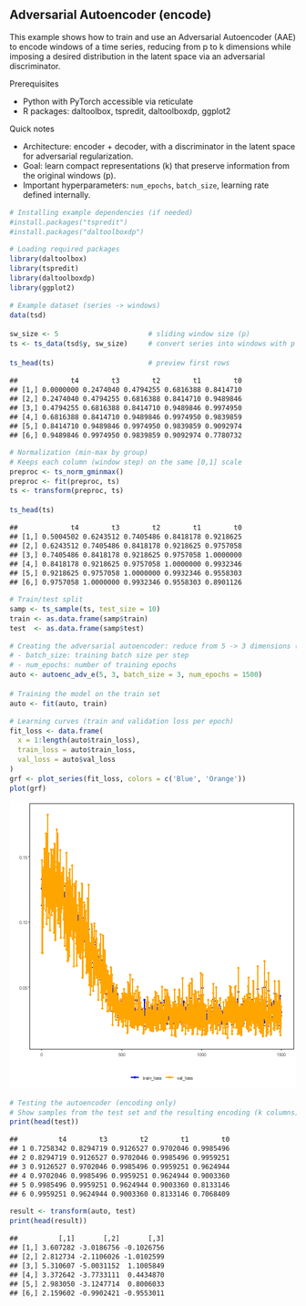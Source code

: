 ## Adversarial Autoencoder (encode)

This example shows how to train and use an Adversarial Autoencoder (AAE) to encode windows of a time series, reducing from p to k dimensions while imposing a desired distribution in the latent space via an adversarial discriminator.

Prerequisites
- Python with PyTorch accessible via reticulate
- R packages: daltoolbox, tspredit, daltoolboxdp, ggplot2

Quick notes
- Architecture: encoder + decoder, with a discriminator in the latent space for adversarial regularization.
- Goal: learn compact representations (k) that preserve information from the original windows (p).
- Important hyperparameters: `num_epochs`, `batch_size`, learning rate defined internally.


``` r
# Installing example dependencies (if needed)
#install.packages("tspredit")
#install.packages("daltoolboxdp")
```


``` r
# Loading required packages
library(daltoolbox)
library(tspredit)
library(daltoolboxdp)
library(ggplot2)
```


``` r
# Example dataset (series -> windows)
data(tsd)

sw_size <- 5                      # sliding window size (p)
ts <- ts_data(tsd$y, sw_size)     # convert series into windows with p columns

ts_head(ts)                       # preview first rows
```

```
##             t4        t3        t2        t1        t0
## [1,] 0.0000000 0.2474040 0.4794255 0.6816388 0.8414710
## [2,] 0.2474040 0.4794255 0.6816388 0.8414710 0.9489846
## [3,] 0.4794255 0.6816388 0.8414710 0.9489846 0.9974950
## [4,] 0.6816388 0.8414710 0.9489846 0.9974950 0.9839859
## [5,] 0.8414710 0.9489846 0.9974950 0.9839859 0.9092974
## [6,] 0.9489846 0.9974950 0.9839859 0.9092974 0.7780732
```


``` r
# Normalization (min-max by group)
# Keeps each column (window step) on the same [0,1] scale
preproc <- ts_norm_gminmax()
preproc <- fit(preproc, ts)
ts <- transform(preproc, ts)

ts_head(ts)
```

```
##             t4        t3        t2        t1        t0
## [1,] 0.5004502 0.6243512 0.7405486 0.8418178 0.9218625
## [2,] 0.6243512 0.7405486 0.8418178 0.9218625 0.9757058
## [3,] 0.7405486 0.8418178 0.9218625 0.9757058 1.0000000
## [4,] 0.8418178 0.9218625 0.9757058 1.0000000 0.9932346
## [5,] 0.9218625 0.9757058 1.0000000 0.9932346 0.9558303
## [6,] 0.9757058 1.0000000 0.9932346 0.9558303 0.8901126
```


``` r
# Train/test split
samp <- ts_sample(ts, test_size = 10)
train <- as.data.frame(samp$train)
test  <- as.data.frame(samp$test)
```


``` r
# Creating the adversarial autoencoder: reduce from 5 -> 3 dimensions (p -> k)
# - batch_size: training batch size per step
# - num_epochs: number of training epochs
auto <- autoenc_adv_e(5, 3, batch_size = 3, num_epochs = 1500)

# Training the model on the train set
auto <- fit(auto, train)
```


``` r
# Learning curves (train and validation loss per epoch)
fit_loss <- data.frame(
  x = 1:length(auto$train_loss),
  train_loss = auto$train_loss,
  val_loss = auto$val_loss
)
grf <- plot_series(fit_loss, colors = c('Blue', 'Orange'))
plot(grf)
```

![plot of chunk unnamed-chunk-7](fig/autoenc_adv_e/unnamed-chunk-7-1.png)


``` r
# Testing the autoencoder (encoding only)
# Show samples from the test set and the resulting encoding (k columns)
print(head(test))
```

```
##          t4        t3        t2        t1        t0
## 1 0.7258342 0.8294719 0.9126527 0.9702046 0.9985496
## 2 0.8294719 0.9126527 0.9702046 0.9985496 0.9959251
## 3 0.9126527 0.9702046 0.9985496 0.9959251 0.9624944
## 4 0.9702046 0.9985496 0.9959251 0.9624944 0.9003360
## 5 0.9985496 0.9959251 0.9624944 0.9003360 0.8133146
## 6 0.9959251 0.9624944 0.9003360 0.8133146 0.7068409
```

``` r
result <- transform(auto, test)
print(head(result))
```

```
##          [,1]       [,2]       [,3]
## [1,] 3.607282 -3.0186756 -0.1026756
## [2,] 2.812734 -2.1106026 -1.0102599
## [3,] 5.310607 -5.0031152  1.1005849
## [4,] 3.372642 -3.7733111  0.4434870
## [5,] 2.983050 -3.1247714  0.8006033
## [6,] 2.159602 -0.9902421 -0.9553011
```

